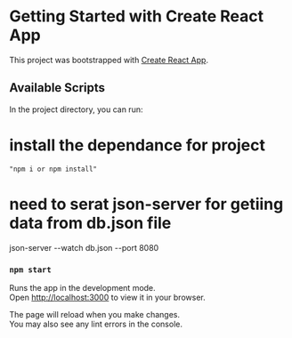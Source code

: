 # Getting Started with Create React App

This project was bootstrapped with [Create React App](https://github.com/facebook/create-react-app).

## Available Scripts

In the project directory, you can run:

# install the dependance for project 
    "npm i or npm install"

# need to serat json-server for getiing data from db.json file
  json-server --watch db.json --port 8080

### `npm start`

Runs the app in the development mode.\
Open [http://localhost:3000](http://localhost:3000) to view it in your browser.

The page will reload when you make changes.\
You may also see any lint errors in the console.

